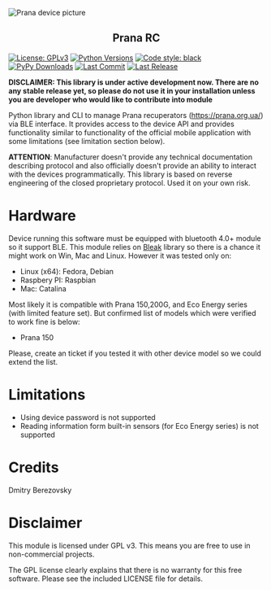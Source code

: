 ![Prana device picture](https://github.com/corvis/prana_rc/blob/master/prana_pic.jpg?raw=true "Prana device picture")

<h2 align="center">Prana RC </h2>

[![License: GPLv3](https://img.shields.io/pypi/l/prana-rc?style=for-the-badge)](https://pypi.org/project/prana-rc/)
[![Python Versions](https://img.shields.io/pypi/pyversions/prana-rc?style=for-the-badge)](https://pypi.org/project/prana-rc/)
[![Code style: black](https://img.shields.io/badge/Code%20Style-black-black?style=for-the-badge)](https://github.com/psf/black) 
[![PyPy Downloads](https://img.shields.io/pypi/dm/prana_rc?style=for-the-badge)](https://pypi.org/project/prana-rc/) 
[![Last Commit](https://img.shields.io/github/last-commit/corvis/prana_rc?style=for-the-badge)](https://github.com/corvis/prana_rc/) 
[![Last Release](https://img.shields.io/github/release-date/corvis/prana_rc?style=for-the-badge)](https://github.com/corvis/prana_rc/releases)


**DISCLAIMER: This library is under active development now. There are no any stable release yet, so please do not 
use it in your installation unless you are developer who would like to contribute into module**

Python library and CLI to manage Prana recuperators (https://prana.org.ua/) via BLE interface.
It provides access to the device API and provides functionality similar to functionality of the official mobile 
application with some limitations (see limitation section below).

**ATTENTION**: Manufacturer doesn't provide any technical documentation describing protocol and also officially doesn't 
provide an ability to interact with the devices programmatically. This library is based on reverse engineering of the 
closed proprietary protocol. Used it on your own risk.

# Hardware

Device running this software must be equipped with bluetooth 4.0+ module so it support BLE. 
This module relies on [Bleak](https://github.com/hbldh/bleak) library so there is a chance it might work on 
Win, Mac and Linux. However it was tested only on:

* Linux (x64): Fedora, Debian
* Raspbery PI: Raspbian
* Mac: Catalina 

Most likely it is compatible with Prana 150,200G, and Eco Energy series (with limited feature set). 
But confirmed list of models which were verified to work fine is below:

* Prana 150

Please, create an ticket if you tested it with other device model so we could extend the list.

# Limitations

* Using device password is not supported
* Reading information form built-in sensors (for Eco Energy series) is not supported

# Credits
Dmitry Berezovsky

# Disclaimer
This module is licensed under GPL v3. This means you are free to use in non-commercial projects.

The GPL license clearly explains that there is no warranty for this free software. Please see the included LICENSE file for details.
